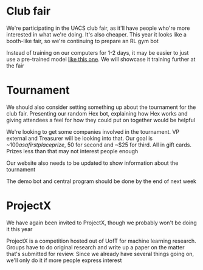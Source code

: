 # Club fair
We're participating in the UACS club fair, as it'll have people who're more
interested in what we're doing. It's also cheaper. This year it looks like a
booth-like fair, so we're continuing to prepare an RL gym bot

Instead of training on our computers for 1-2 days, it may be easier to just use
a pre-trained model [like this one](https://github.com/Rolv-Arild/Necto). We
will showcase it training further at the fair

# Tournament
We should also consider setting something up about the tournament for the club
fair. Presenting our random Hex bot, explaining how Hex works and giving
attendees a feel for how they could put on together would be helpful

We're looking to get some companies involved in the tournament. VP external and
Treasurer will be looking into that. Our goal is ~$100 as a first place prize,
~$50 for second and ~$25 for third. All in gift cards. Prizes less than that may
not interest people enough

Our website also needs to be updated to show information about the tournament

The demo bot and central program should be done by the end of next week

# ProjectX
We have again been invited to ProjectX, though we probably won't be doing it
this year

ProjectX is a competition hosted out of UofT for machine learning research.
Groups have to do original research and write up a paper on the matter that's
submitted for review. Since we already have several things going on, we'll only
do it if more people express interest
